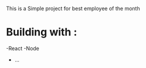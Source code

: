This is a Simple project for best employee of the month 
# Building with : #
  -React
  -Node 
  - ...
